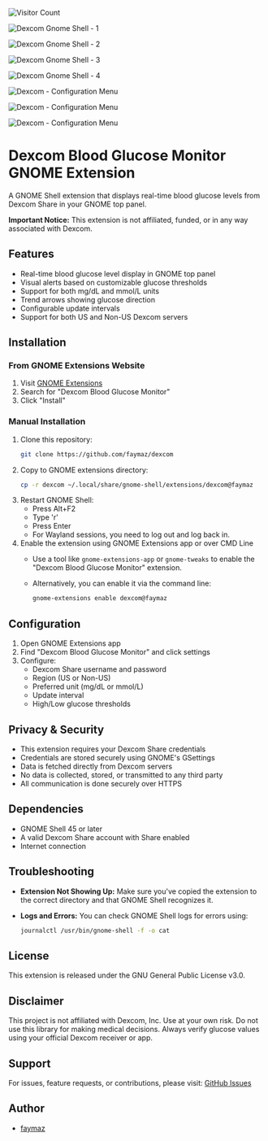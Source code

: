 ![Visitor Count](https://visitor-badge.laobi.icu/badge?page_id=faymaz.dexcom)

![Dexcom Gnome Shell - 1](img/Dexcom_0.png)

![Dexcom Gnome Shell - 2](img/Dexcom_1.png)

![Dexcom Gnome Shell - 3](img/Dexcom_2.jpg)

![Dexcom Gnome Shell - 4](img/Dexcom_3.jpg)

![Dexcom - Configuration Menu](img/Dexcom_config_menu_1.png)

![Dexcom - Configuration Menu](img/Dexcom_config_menu_2.png)

![Dexcom - Configuration Menu](img/Dexcom_config_menu_3.png)

# Dexcom Blood Glucose Monitor GNOME Extension

A GNOME Shell extension that displays real-time blood glucose levels from Dexcom Share in your GNOME top panel.

**Important Notice:** This extension is not affiliated, funded, or in any way associated with Dexcom.

## Features

- Real-time blood glucose level display in GNOME top panel
- Visual alerts based on customizable glucose thresholds
- Support for both mg/dL and mmol/L units
- Trend arrows showing glucose direction
- Configurable update intervals
- Support for both US and Non-US Dexcom servers

## Installation

### From GNOME Extensions Website
1. Visit [GNOME Extensions](https://extensions.gnome.org)
2. Search for "Dexcom Blood Glucose Monitor"
3. Click "Install"

### Manual Installation
1. Clone this repository:
   ```bash
   git clone https://github.com/faymaz/dexcom
   ```
2. Copy to GNOME extensions directory:
   ```bash
   cp -r dexcom ~/.local/share/gnome-shell/extensions/dexcom@faymaz
   ```
3. Restart GNOME Shell:
   - Press Alt+F2
   - Type 'r'
   - Press Enter
   - For Wayland sessions, you need to log out and log back in.
4. Enable the extension using GNOME Extensions app or over CMD Line
   - Use a tool like `gnome-extensions-app` or `gnome-tweaks` to enable the "Dexcom Blood Glucose Monitor" extension.
   - Alternatively, you can enable it via the command line:

     ```bash
     gnome-extensions enable dexcom@faymaz
     ``` 
## Configuration

1. Open GNOME Extensions app
2. Find "Dexcom Blood Glucose Monitor" and click settings
3. Configure:
   - Dexcom Share username and password
   - Region (US or Non-US)
   - Preferred unit (mg/dL or mmol/L)
   - Update interval
   - High/Low glucose thresholds

## Privacy & Security

- This extension requires your Dexcom Share credentials
- Credentials are stored securely using GNOME's GSettings
- Data is fetched directly from Dexcom servers
- No data is collected, stored, or transmitted to any third party
- All communication is done securely over HTTPS

## Dependencies

- GNOME Shell 45 or later
- A valid Dexcom Share account with Share enabled
- Internet connection

## Troubleshooting

- **Extension Not Showing Up:** Make sure you've copied the extension to the correct directory and that GNOME Shell recognizes it.
- **Logs and Errors:** You can check GNOME Shell logs for errors using:

  ```bash
  journalctl /usr/bin/gnome-shell -f -o cat
  ```

## License

This extension is released under the GNU General Public License v3.0.


## Disclaimer

This project is not affiliated with Dexcom, Inc. Use at your own risk. Do not use this library for making medical decisions. Always verify glucose values using your official Dexcom receiver or app.


## Support

For issues, feature requests, or contributions, please visit:
[GitHub Issues](https://github.com/faymaz/dexcom/issues)

## Author

- [faymaz](https://github.com/faymaz)